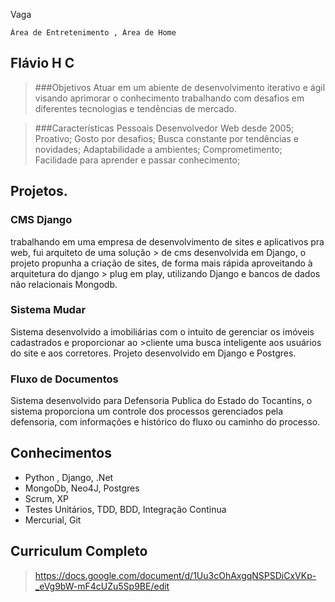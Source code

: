 Vaga
	
	Área de Entretenimento , Área de Home

## Flávio H C

>###Objetivos 
>Atuar em um abiente de desenvolvimento iterativo e ágil visando aprimorar o conhecimento trabalhando com desafios em diferentes tecnologias e tendências de mercado.

>###Características Pessoais
>Desenvolvedor Web desde 2005; Proativo; Gosto por desafios; Busca constante por tendências e novidades; Adaptabilidade a ambientes; Comprometimento; Facilidade para aprender e passar conhecimento;


## Projetos.
 
### CMS Django 
trabalhando em uma empresa de desenvolvimento de sites e aplicativos pra web, fui arquiteto de uma solução > de cms desenvolvida em Django, o projeto propunha a criação de sites, de forma mais rápida aproveitando à arquitetura do django > plug em play, utilizando Django e bancos de dados não relacionais Mongodb.

### Sistema Mudar 
Sistema desenvolvido a imobiliárias com o intuito de gerenciar os imóveis cadastrados e proporcionar ao >cliente uma busca inteligente aos usuários do site e aos corretores. Projeto desenvolvido em Django e Postgres.

### Fluxo de Documentos 
Sistema desenvolvido para Defensoria Publica do Estado do Tocantins, o sistema proporciona um controle dos processos gerenciados pela defensoria, com informações e histórico do fluxo ou caminho do processo.

## Conhecimentos

-   Python , Django, .Net
-   MongoDb, Neo4J, Postgres
-   Scrum, XP
-   Testes Unitários, TDD, BDD, Integração Continua
-   Mercurial, Git


## Curriculum Completo
 > https://docs.google.com/document/d/1Uu3cOhAxgqNSPSDiCxVKp-_eVg9bW-mF4cUZu5Sp9BE/edit